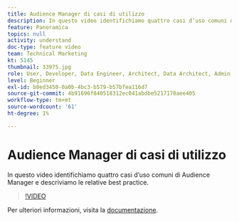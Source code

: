 ```yaml
---
title: Audience Manager di casi di utilizzo
description: In questo video identifichiamo quattro casi d’uso comuni di Audience Manager e descriviamo le relative best practice.
feature: Panoramica
topics: null
activity: understand
doc-type: feature video
team: Technical Marketing
kt: 5145
thumbnail: 33975.jpg
role: User, Developer, Data Engineer, Architect, Data Architect, Admin, Leader
level: Beginner
exl-id: b0ed3450-0a0b-4bc3-b579-b57bfea116d7
source-git-commit: 4b91696f840518312ec041abdbe5217178aee405
workflow-type: tm+mt
source-wordcount: '61'
ht-degree: 1%

---
```


# Audience Manager di casi di utilizzo

In questo video identifichiamo quattro casi d’uso comuni di Audience Manager e descriviamo le relative best practice.

>[!VIDEO](https://video.tv.adobe.com/v/33975/?quality=12)

Per ulteriori informazioni, visita la [documentazione](https://docs.adobe.com/content/help/en/audience-manager/user-guide/aam-home.html).
